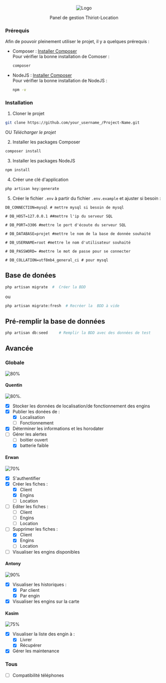 <a name="readme-top"></a>
<br />
<div align="center">
 <img src="https://thiriot-locations.com/charte/logo.png" alt="Logo">

  <p align="center">
 Panel de gestion Thiriot-Location
  </p>
</div>

### Prérequis

Afin de pouvoir pleinement utiliser le projet, il y a quelques prérequis : 
* Composer : [Installer Composer](https://getcomposer.org/) <br/>
Pour vérifier la bonne installation de Comoser : 
  ```sh
  composer
  ```
* NodeJS : [Installer Composer](https://nodejs.org/en/download) <br/>
Pour vérifier la bonne installation de NodeJS : 
  ```sh
  npm -v
  ```

### Installation

1. Cloner le projet
```sh
git clone https://github.com/your_username_/Project-Name.git
```
OU
  *Télécharger le projet*

2. Installer les packages Composer
```sh
composer install
```
3. Installer les packages NodeJS
```sh
npm install
```
4. Créer une clé d'application 
```bash
php artisan key:generate
```
5. Créer le fichier ```.env``` à partir du fichier ```.env.example``` et ajuster si besoin :
```env
DB_CONNECTION=mysql # mettre mysql si besoin de mysql 
  
# DB_HOST=127.0.0.1 ##mettre l'ip du serveur SQL
  
# DB_PORT=3306 #mettre le port d'écoute du serveur SQL

# DB_DATABASE=projet #mettre le nom de la base de donnée souhaité
  
# DB_USERNAME=root #mettre le nom d'utilisateur souhaité
  
# DB_PASSWORD= #mettre le mot de passe pour se connecter
  
# DB_COLLATION=utf8mb4_general_ci # pour mysql
```
## Base de donées

```bash
php artisan migrate  #  Créer la BDD 
```
ou 
```bash
php artisan migrate:fresh  # Recréer la  BDD à vide 
```

## Pré-remplir la base de données

```bash
php artisan db:seed     # Remplir la BDD avec des données de test
```


## Avancée


### Globale
![80%](https://progress-bar.dev/80)

#### Quentin
![80%](https://progress-bar.dev/80).
- [x] Stocker les données de localisation/de fonctionnement des engins
- [x] Publier les donées de : 
   - [x] Localisation
   - [ ] Fonctionnement
- [x] Déterminer les informations et les horodater
- [ ] Gérer les alertes
  - [ ] boitier ouvert
  - [x] batterie faible
#### Erwan
![70%](https://progress-bar.dev/70)
- [x] S'authentifier
- [x] Créer les fiches : 
   - [x] Client
   - [x] Engins
   - [ ] Location
- [ ] Editer les fiches : 
   - [ ] Client
   - [ ] Engins
   - [ ] Location
- [ ] Supprimer les fiches : 
   - [x] Client
   - [x] Engins
   - [ ] Location
- [ ] Visualiser les engins disponibles
#### Antony
![90%](https://progress-bar.dev/90)
- [x] Visualiser les historiques :
   - [x] Par client
   - [x] Par engin
- [x] Visualiser les engins sur la carte
#### Kasim
![75%](https://progress-bar.dev/75)
- [x] Visualiser la liste des engin à :
  - [x] Livrer
  - [x] Récupérer
- [x] Gérer les maintenance
### Tous
- [ ] Compatibilité téléphones

